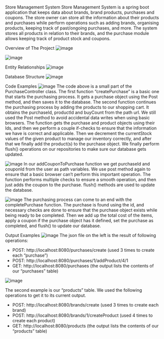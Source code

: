 Store Management System
Store Management System is a spring boot application that keeps data about brands, brand products, purchases and coupons. The store owner can store all the information about their products and purchases while perform operations such as adding brands, organising products, keeping track of past/ongoing purchases, and more. The system stores all products in relation to their brands, and the purchase module allows keeping track of product stock and coupons.

Overview of The Project
![image](https://github.com/Meroby113/Store-Management-Systema-spring-boot-application-/assets/91911696/8881f741-088c-45ba-a8f4-5f438e134449)

![image](https://github.com/Meroby113/Store-Management-Systema-spring-boot-application-/assets/91911696/a786d01b-8731-49c0-9ed9-f31d69048fb1)

Entity Relationships
![image](https://github.com/Meroby113/Store-Management-Systema-spring-boot-application-/assets/91911696/cd747012-be26-47b7-9ce9-d59ecb86ad22)

Database Structure
![image](https://github.com/Meroby113/Store-Management-Systema-spring-boot-application-/assets/91911696/f65bf0ea-6d35-463a-a96a-f8eef34c36aa)

Code Examples
![image](https://github.com/Meroby113/Store-Management-Systema-spring-boot-application-/assets/91911696/5462e00e-7e1d-4413-9255-14b7a9979137)
The code above is a small part of the PurchaseController class. The first function “createPurchase” is a basic one that starts the purchasing process. It gets a purchase object using the Post method, and then saves it to the database.
The second function continues the purchasing process by adding the products to our shopping cart. It obtains the purchaseId, productId and buyCount from the path url. We still used the Post method to avoid accidental data writes when using basic browsers. The function gets the purchase and product objects using their Ids, and then we perform a couple if-checks to ensure that the information we have is correct and applicable. Then we decrement the currentStock values of the given product to manage our inventory correctly, and after that we finally add the product(s) to the purchase object. We finally perform flush() operations on our repositories to make sure our database gets updated.

![image](https://github.com/Meroby113/Store-Management-Systema-spring-boot-application-/assets/91911696/3a783ce2-6148-41c9-8897-355b1564d814)
In our addCouponToPurchase function we get purchaseId and couponId from the user as path variables. We use post method again to ensure that a basic browser can’t perform this important operation. The function performs multiple checks to ensure a smooth operation, and then just adds the coupon to the purchase. flush() methods are used to update the database.

![image](https://github.com/Meroby113/Store-Management-Systema-spring-boot-application-/assets/91911696/67848b3e-c83d-43ec-8d44-19fd918eb9ba)
The purchasing process can come to an end with the completePurchase function. The purchase is found using the id, and necessary checks are done to ensure that the purchase object exists while being ready to be completed. Then we add up the total cost of the items, apply a coupon if the purchase object has it defined, set the purchase as completed, and flush() to update our database.

Output Examples
![image](https://github.com/Meroby113/Store-Management-Systema-spring-boot-application-/assets/91911696/d5acd014-59f6-4e23-b52c-1946c13abf6c)
The json file on the left is the result of following operations: 
- POST: http://localhost:8080/purchases/create
(used 3 times to create each “purchase”)
- POST: http://localhost:8080/purchases/1/addProduct/4/1
- GET: http://localhost:8080/purchases
(the output lists the contents of our “purchases” table)

![image](https://github.com/Meroby113/Store-Management-Systema-spring-boot-application-/assets/91911696/704129af-8e12-4847-a932-bf7ff8e78023)

The second example is our “products” table. We used the following operations to get it to its current output. 
- POST: http://localhost:8080/brands/create
(used 3 times to create each brand)
- POST: http://localhost:8080/brands/1/createProduct
(used 4 times to create each product)
- GET: http://localhost:8080/products
(the output lists the contents of our “products” table)









